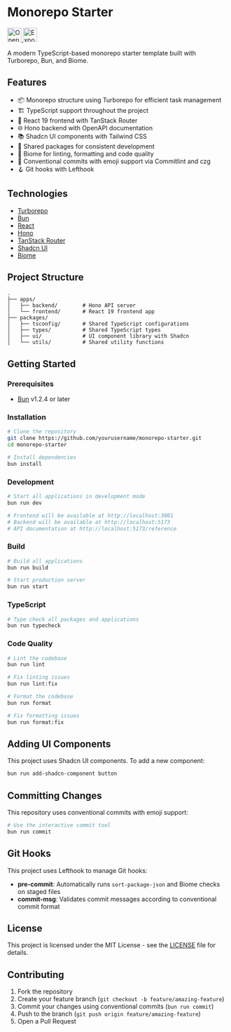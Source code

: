 # Monorepo Starter

<a href="https://idx.google.com/import?url=https%3A%2F%2Fgithub.com%2Fmdanisulh%2Fmonorepo-starter">
  <img
    height="32"
    alt="Open in IDX"
    src="https://cdn.idx.dev/btn/open_purple_32.svg">
</a>
<a href="https://idx.google.com/new?template=https%3A%2F%2Fgithub.com%2Fmdanisulh%2Fmonorepo-starter">
  <img
    height="32"
    alt="Export to IDX"
    src="https://cdn.idx.dev/btn/export_purple_32.svg">
</a>

A modern TypeScript-based monorepo starter template built with Turborepo, Bun, and Biome.

## Features

- 📦 Monorepo structure using Turborepo for efficient task management
- 🏗️ TypeScript support throughout the project
- 🚀 React 19 frontend with TanStack Router
- 🌐 Hono backend with OpenAPI documentation
- 📚 Shadcn UI components with Tailwind CSS
- 🧩 Shared packages for consistent development
- 🔧 Biome for linting, formatting and code quality
- 📝 Conventional commits with emoji support via Commitlint and czg
- 🪝 Git hooks with Lefthook

## Technologies

- [Turborepo](https://turbo.build/repo)
- [Bun](https://bun.sh/)
- [React](https://react.dev/)
- [Hono](https://hono.dev/)
- [TanStack Router](https://tanstack.com/router)
- [Shadcn UI](https://ui.shadcn.com/)
- [Biome](https://biomejs.dev/)

## Project Structure

```
.
├── apps/
│   ├── backend/        # Hono API server
│   └── frontend/       # React 19 frontend app
├── packages/
│   ├── tsconfig/       # Shared TypeScript configurations
│   ├── types/          # Shared TypeScript types
│   ├── ui/             # UI component library with Shadcn
│   └── utils/          # Shared utility functions
```

## Getting Started

### Prerequisites

- [Bun](https://bun.sh/) v1.2.4 or later

### Installation

```bash
# Clone the repository
git clone https://github.com/yourusername/monorepo-starter.git
cd monorepo-starter

# Install dependencies
bun install
```

### Development

```bash
# Start all applications in development mode
bun run dev

# Frontend will be available at http://localhost:3001
# Backend will be available at http://localhost:5173
# API documentation at http://localhost:5173/reference
```

### Build

```bash
# Build all applications
bun run build

# Start production server
bun run start
```

### TypeScript

```bash
# Type check all packages and applications
bun run typecheck
```

### Code Quality

```bash
# Lint the codebase
bun run lint

# Fix linting issues
bun run lint:fix

# Format the codebase
bun run format

# Fix formatting issues
bun run format:fix
```

## Adding UI Components

This project uses Shadcn UI components. To add a new component:

```bash
bun run add-shadcn-component button
```

## Committing Changes

This repository uses conventional commits with emoji support:

```bash
# Use the interactive commit tool
bun run commit
```

## Git Hooks

This project uses Lefthook to manage Git hooks:

- **pre-commit**: Automatically runs `sort-package-json` and Biome checks on staged files
- **commit-msg**: Validates commit messages according to conventional commit format

## License

This project is licensed under the MIT License - see the [LICENSE](LICENSE) file for details.

## Contributing

1. Fork the repository
2. Create your feature branch (`git checkout -b feature/amazing-feature`)
3. Commit your changes using conventional commits (`bun run commit`)
4. Push to the branch (`git push origin feature/amazing-feature`)
5. Open a Pull Request
